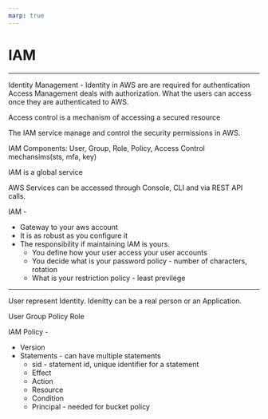 ```yaml
---
marp: true
---
```



# IAM

---
Identity Management - Identity in AWS are are required for authentication 
Access Management deals with authorization. What the users can access once they are authenticated to AWS.

Access control is a mechanism of accessing a secured resource

The IAM service manage and control the security permissions in AWS.

IAM Components: User, Group, Role, Policy, Access Control mechansims(sts, mfa, key)

IAM is a global service

AWS Services can be accessed through Console, CLI and via REST API calls.

IAM - 
  - Gateway to your aws account
  - It is as robust as you configure it
  - The responsibility if maintaining IAM is yours.
    - You define how your user access your user accounts
    - You decide what is your password policy - number of characters, rotation
    - What is your restriction policy - least previlege

---

User represent Identity. Idenitty can be a real person or an Application. 

User
Group
Policy
Role



IAM Policy - 
  - Version
  - Statements - can have multiple statements
    - sid - statement id, unique identifier for a statement
    - Effect
    - Action 
    - Resource
    - Condition
    - Principal - needed for bucket policy
